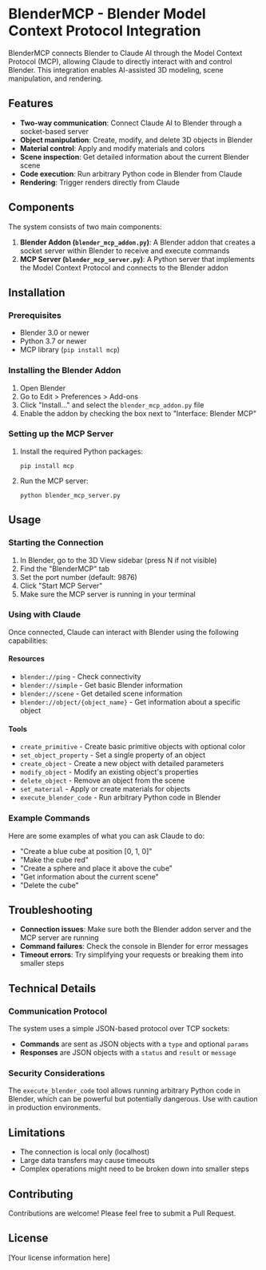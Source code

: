 # BlenderMCP - Blender Model Context Protocol Integration

BlenderMCP connects Blender to Claude AI through the Model Context Protocol (MCP), allowing Claude to directly interact with and control Blender. This integration enables AI-assisted 3D modeling, scene manipulation, and rendering.

## Features

- **Two-way communication**: Connect Claude AI to Blender through a socket-based server
- **Object manipulation**: Create, modify, and delete 3D objects in Blender
- **Material control**: Apply and modify materials and colors
- **Scene inspection**: Get detailed information about the current Blender scene
- **Code execution**: Run arbitrary Python code in Blender from Claude
- **Rendering**: Trigger renders directly from Claude

## Components

The system consists of two main components:

1. **Blender Addon (`blender_mcp_addon.py`)**: A Blender addon that creates a socket server within Blender to receive and execute commands
2. **MCP Server (`blender_mcp_server.py`)**: A Python server that implements the Model Context Protocol and connects to the Blender addon

## Installation

### Prerequisites

- Blender 3.0 or newer
- Python 3.7 or newer
- MCP library (`pip install mcp`)

### Installing the Blender Addon

1. Open Blender
2. Go to Edit > Preferences > Add-ons
3. Click "Install..." and select the `blender_mcp_addon.py` file
4. Enable the addon by checking the box next to "Interface: Blender MCP"

### Setting up the MCP Server

1. Install the required Python packages:
   ```
   pip install mcp
   ```
2. Run the MCP server:
   ```
   python blender_mcp_server.py
   ```

## Usage

### Starting the Connection

1. In Blender, go to the 3D View sidebar (press N if not visible)
2. Find the "BlenderMCP" tab
3. Set the port number (default: 9876)
4. Click "Start MCP Server"
5. Make sure the MCP server is running in your terminal

### Using with Claude

Once connected, Claude can interact with Blender using the following capabilities:

#### Resources

- `blender://ping` - Check connectivity
- `blender://simple` - Get basic Blender information
- `blender://scene` - Get detailed scene information
- `blender://object/{object_name}` - Get information about a specific object

#### Tools

- `create_primitive` - Create basic primitive objects with optional color
- `set_object_property` - Set a single property of an object
- `create_object` - Create a new object with detailed parameters
- `modify_object` - Modify an existing object's properties
- `delete_object` - Remove an object from the scene
- `set_material` - Apply or create materials for objects
- `execute_blender_code` - Run arbitrary Python code in Blender

### Example Commands

Here are some examples of what you can ask Claude to do:

- "Create a blue cube at position [0, 1, 0]"
- "Make the cube red"
- "Create a sphere and place it above the cube"
- "Get information about the current scene"
- "Delete the cube"

## Troubleshooting

- **Connection issues**: Make sure both the Blender addon server and the MCP server are running
- **Command failures**: Check the console in Blender for error messages
- **Timeout errors**: Try simplifying your requests or breaking them into smaller steps

## Technical Details

### Communication Protocol

The system uses a simple JSON-based protocol over TCP sockets:

- **Commands** are sent as JSON objects with a `type` and optional `params`
- **Responses** are JSON objects with a `status` and `result` or `message`

### Security Considerations

The `execute_blender_code` tool allows running arbitrary Python code in Blender, which can be powerful but potentially dangerous. Use with caution in production environments.

## Limitations

- The connection is local only (localhost)
- Large data transfers may cause timeouts
- Complex operations might need to be broken down into smaller steps

## Contributing

Contributions are welcome! Please feel free to submit a Pull Request.

## License

[Your license information here]
